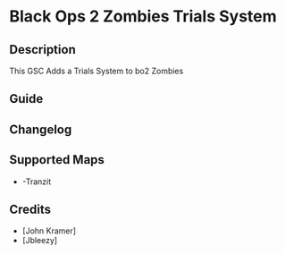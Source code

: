 # Black Ops 2 Zombies Trials System

## Description

This GSC Adds a Trials System to bo2 Zombies 

## Guide

## Changelog

## Supported Maps
* -Tranzit

## Credits
* [John Kramer]
* [Jbleezy]

